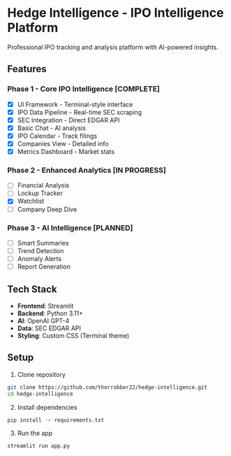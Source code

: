 # Hedge Intelligence - IPO Intelligence Platform

Professional IPO tracking and analysis platform with AI-powered insights.

## Features

### Phase 1 - Core IPO Intelligence [COMPLETE]
- [x] UI Framework - Terminal-style interface
- [x] IPO Data Pipeline - Real-time SEC scraping
- [x] SEC Integration - Direct EDGAR API
- [x] Basic Chat - AI analysis
- [x] IPO Calendar - Track filings
- [x] Companies View - Detailed info
- [x] Metrics Dashboard - Market stats

### Phase 2 - Enhanced Analytics [IN PROGRESS]
- [ ] Financial Analysis
- [ ] Lockup Tracker
- [x] Watchlist
- [ ] Company Deep Dive

### Phase 3 - AI Intelligence [PLANNED]
- [ ] Smart Summaries
- [ ] Trend Detection
- [ ] Anomaly Alerts
- [ ] Report Generation

## Tech Stack
- **Frontend**: Streamlit
- **Backend**: Python 3.11+
- **AI**: OpenAI GPT-4
- **Data**: SEC EDGAR API
- **Styling**: Custom CSS (Terminal theme)

## Setup

1. Clone repository
```bash
git clone https://github.com/thorrobber22/hedge-intelligence.git
cd hedge-intelligence
```

2. Install dependencies
```bash
pip install -r requirements.txt
```

3. Run the app
```bash
streamlit run app.py
```
